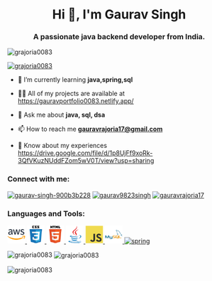 <h1 align="center">Hi 👋, I'm Gaurav Singh</h1>
<h3 align="center">A passionate java backend developer from India.</h3>

<p align="left"> <img src="https://komarev.com/ghpvc/?username=grajoria0083&label=Profile%20views&color=0e75b6&style=flat" alt="grajoria0083" /> </p>

<p align="left"> <a href="https://github.com/ryo-ma/github-profile-trophy"><img src="https://github-profile-trophy.vercel.app/?username=grajoria0083" alt="grajoria0083" /></a> </p>

- 🌱 I’m currently learning **java,spring,sql**

- 👨‍💻 All of my projects are available at https://gauravportfolio0083.netlify.app/

- 💬 Ask me about **java, sql, dsa**

- 📫 How to reach me **gauravrajoria17@gmail.com**

- 📄 Know about my experiences https://drive.google.com/file/d/1p8UjFf9xoRk-3QfVKuzNUddFZom5wV0T/view?usp=sharing

<h3 align="left">Connect with me:</h3>
<p align="left">
<a href="https://linkedin.com/in/gaurav-singh-900b3b228" target="blank"><img align="center" src="https://raw.githubusercontent.com/rahuldkjain/github-profile-readme-generator/master/src/images/icons/Social/linked-in-alt.svg" alt="gaurav-singh-900b3b228" height="30" width="40" /></a>
<a href="https://instagram.com/gaurav9823singh" target="blank"><img align="center" src="https://raw.githubusercontent.com/rahuldkjain/github-profile-readme-generator/master/src/images/icons/Social/instagram.svg" alt="gaurav9823singh" height="30" width="40" /></a>
<a href="https://www.hackerrank.com/gauravrajoria17" target="blank"><img align="center" src="https://raw.githubusercontent.com/rahuldkjain/github-profile-readme-generator/master/src/images/icons/Social/hackerrank.svg" alt="gauravrajoria17" height="30" width="40" /></a>
</p>

<h3 align="left">Languages and Tools:</h3>
<p align="left"> <a href="https://aws.amazon.com" target="_blank" rel="noreferrer"> <img src="https://raw.githubusercontent.com/devicons/devicon/master/icons/amazonwebservices/amazonwebservices-original-wordmark.svg" alt="aws" width="40" height="40"/> </a> <a href="https://www.w3schools.com/css/" target="_blank" rel="noreferrer"> <img src="https://raw.githubusercontent.com/devicons/devicon/master/icons/css3/css3-original-wordmark.svg" alt="css3" width="40" height="40"/> </a> <a href="https://www.w3.org/html/" target="_blank" rel="noreferrer"> <img src="https://raw.githubusercontent.com/devicons/devicon/master/icons/html5/html5-original-wordmark.svg" alt="html5" width="40" height="40"/> </a> <a href="https://www.java.com" target="_blank" rel="noreferrer"> <img src="https://raw.githubusercontent.com/devicons/devicon/master/icons/java/java-original.svg" alt="java" width="40" height="40"/> </a> <a href="https://developer.mozilla.org/en-US/docs/Web/JavaScript" target="_blank" rel="noreferrer"> <img src="https://raw.githubusercontent.com/devicons/devicon/master/icons/javascript/javascript-original.svg" alt="javascript" width="40" height="40"/> </a> <a href="https://www.mysql.com/" target="_blank" rel="noreferrer"> <img src="https://raw.githubusercontent.com/devicons/devicon/master/icons/mysql/mysql-original-wordmark.svg" alt="mysql" width="40" height="40"/> </a> <a href="https://spring.io/" target="_blank" rel="noreferrer"> <img src="https://www.vectorlogo.zone/logos/springio/springio-icon.svg" alt="spring" width="40" height="40"/> </a> </p>

<p><img align="left" src="https://github-readme-stats.vercel.app/api/top-langs?username=grajoria0083&show_icons=true&locale=en&layout=compact" alt="grajoria0083" /></p>

<p>&nbsp;<img align="center" src="https://github-readme-stats.vercel.app/api?username=grajoria0083&show_icons=true&locale=en" alt="grajoria0083" /></p>

<p><img align="center" src="https://github-readme-streak-stats.herokuapp.com/?user=grajoria0083&" alt="grajoria0083" /></p>
